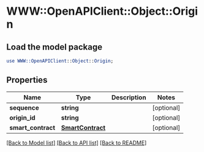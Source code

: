 # WWW::OpenAPIClient::Object::Origin

## Load the model package
```perl
use WWW::OpenAPIClient::Object::Origin;
```

## Properties
Name | Type | Description | Notes
------------ | ------------- | ------------- | -------------
**sequence** | **string** |  | [optional] 
**origin_id** | **string** |  | [optional] 
**smart_contract** | [**SmartContract**](SmartContract.md) |  | [optional] 

[[Back to Model list]](../README.md#documentation-for-models) [[Back to API list]](../README.md#documentation-for-api-endpoints) [[Back to README]](../README.md)


